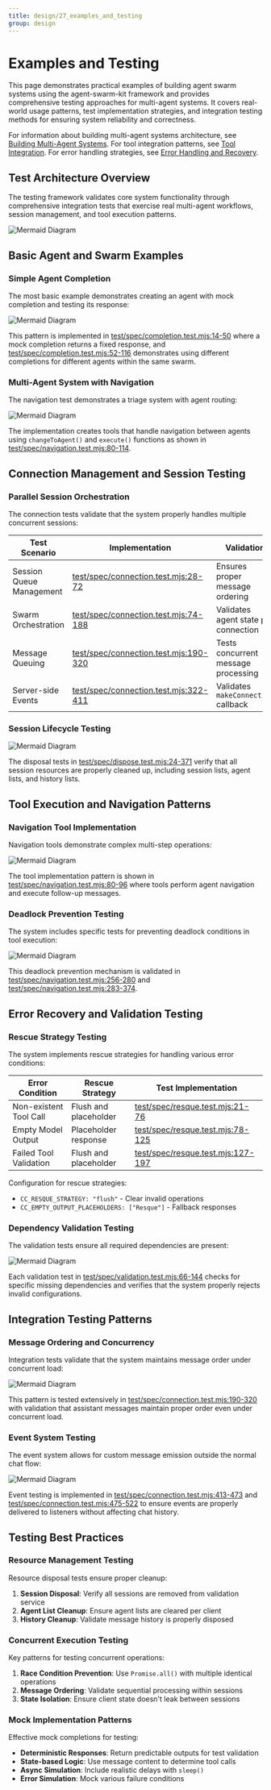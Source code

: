 ```yaml
---
title: design/27_examples_and_testing
group: design
---
```


# Examples and Testing

This page demonstrates practical examples of building agent swarm systems using the agent-swarm-kit framework and provides comprehensive testing approaches for multi-agent systems. It covers real-world usage patterns, test implementation strategies, and integration testing methods for ensuring system reliability and correctness.

For information about building multi-agent systems architecture, see [Building Multi-Agent Systems](./23_Building_Multi-Agent_Systems.md). For tool integration patterns, see [Tool Integration](./24_Tool_Integration.md). For error handling strategies, see [Error Handling and Recovery](./26_Error_Handling_and_Recovery.md).

## Test Architecture Overview

The testing framework validates core system functionality through comprehensive integration tests that exercise real multi-agent workflows, session management, and tool execution patterns.

![Mermaid Diagram](./diagrams\27_Examples_and_Testing_0.svg)

## Basic Agent and Swarm Examples

### Simple Agent Completion

The most basic example demonstrates creating an agent with mock completion and testing its response:

![Mermaid Diagram](./diagrams\27_Examples_and_Testing_1.svg)

This pattern is implemented in [test/spec/completion.test.mjs:14-50]() where a mock completion returns a fixed response, and [test/spec/completion.test.mjs:52-116]() demonstrates using different completions for different agents within the same swarm.

### Multi-Agent System with Navigation

The navigation test demonstrates a triage system with agent routing:

![Mermaid Diagram](./diagrams\27_Examples_and_Testing_2.svg)

The implementation creates tools that handle navigation between agents using `changeToAgent()` and `execute()` functions as shown in [test/spec/navigation.test.mjs:80-114]().

## Connection Management and Session Testing

### Parallel Session Orchestration

The connection tests validate that the system properly handles multiple concurrent sessions:

| Test Scenario | Implementation | Validation |
|---------------|----------------|------------|
| Session Queue Management | [test/spec/connection.test.mjs:28-72]() | Ensures proper message ordering |
| Swarm Orchestration | [test/spec/connection.test.mjs:74-188]() | Validates agent state per connection |
| Message Queuing | [test/spec/connection.test.mjs:190-320]() | Tests concurrent message processing |
| Server-side Events | [test/spec/connection.test.mjs:322-411]() | Validates `makeConnection` callback |

### Session Lifecycle Testing

![Mermaid Diagram](./diagrams\27_Examples_and_Testing_3.svg)

The disposal tests in [test/spec/dispose.test.mjs:24-371]() verify that all session resources are properly cleaned up, including session lists, agent lists, and history lists.

## Tool Execution and Navigation Patterns

### Navigation Tool Implementation

Navigation tools demonstrate complex multi-step operations:

![Mermaid Diagram](./diagrams\27_Examples_and_Testing_4.svg)

The tool implementation pattern is shown in [test/spec/navigation.test.mjs:80-96]() where tools perform agent navigation and execute follow-up messages.

### Deadlock Prevention Testing

The system includes specific tests for preventing deadlock conditions in tool execution:

![Mermaid Diagram](./diagrams\27_Examples_and_Testing_5.svg)

This deadlock prevention mechanism is validated in [test/spec/navigation.test.mjs:256-280]() and [test/spec/navigation.test.mjs:283-374]().

## Error Recovery and Validation Testing

### Rescue Strategy Testing

The system implements rescue strategies for handling various error conditions:

| Error Condition | Rescue Strategy | Test Implementation |
|-----------------|-----------------|-------------------|
| Non-existent Tool Call | Flush and placeholder | [test/spec/resque.test.mjs:21-76]() |
| Empty Model Output | Placeholder response | [test/spec/resque.test.mjs:78-125]() |
| Failed Tool Validation | Flush and placeholder | [test/spec/resque.test.mjs:127-197]() |

Configuration for rescue strategies:
- `CC_RESQUE_STRATEGY: "flush"` - Clear invalid operations
- `CC_EMPTY_OUTPUT_PLACEHOLDERS: ["Resque"]` - Fallback responses

### Dependency Validation Testing

The validation tests ensure all required dependencies are present:

![Mermaid Diagram](./diagrams\27_Examples_and_Testing_6.svg)

Each validation test in [test/spec/validation.test.mjs:66-144]() checks for specific missing dependencies and verifies that the system properly rejects invalid configurations.

## Integration Testing Patterns

### Message Ordering and Concurrency

Integration tests validate that the system maintains message order under concurrent load:

![Mermaid Diagram](./diagrams\27_Examples_and_Testing_7.svg)

This pattern is tested extensively in [test/spec/connection.test.mjs:190-320]() with validation that assistant messages maintain proper order even under concurrent load.

### Event System Testing

The event system allows for custom message emission outside the normal chat flow:

![Mermaid Diagram](./diagrams\27_Examples_and_Testing_8.svg)

Event testing is implemented in [test/spec/connection.test.mjs:413-473]() and [test/spec/connection.test.mjs:475-522]() to ensure events are properly delivered to listeners without affecting chat history.

## Testing Best Practices

### Resource Management Testing

Resource disposal tests ensure proper cleanup:

1. **Session Disposal**: Verify all sessions are removed from validation service
2. **Agent List Cleanup**: Ensure agent lists are cleared per client
3. **History Cleanup**: Validate message history is properly disposed

### Concurrent Execution Testing

Key patterns for testing concurrent operations:

1. **Race Condition Prevention**: Use `Promise.all()` with multiple identical operations
2. **Message Ordering**: Validate sequential processing within sessions
3. **State Isolation**: Ensure client state doesn't leak between sessions

### Mock Implementation Patterns

Effective mock completions for testing:

- **Deterministic Responses**: Return predictable outputs for test validation
- **State-based Logic**: Use message content to determine tool calls
- **Async Simulation**: Include realistic delays with `sleep()`
- **Error Simulation**: Mock various failure conditions
